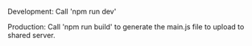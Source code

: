 Development:
Call 'npm run dev'

Production:
Call 'npm run build' to generate the main.js file to upload to shared server.